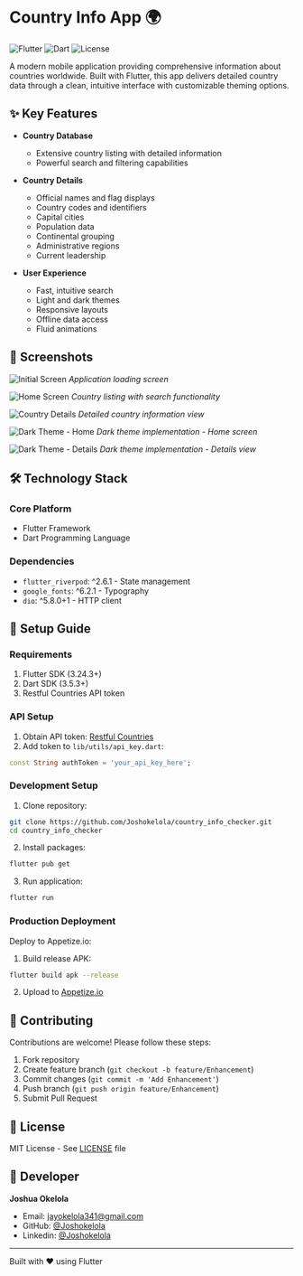 # Country Info App 🌍

![Flutter](https://img.shields.io/badge/Flutter-3.24.3-blue)
![Dart](https://img.shields.io/badge/Dart-3.5.3-blue)
![License](https://img.shields.io/badge/License-MIT-green)

A modern mobile application providing comprehensive information about countries worldwide. Built with Flutter, this app delivers detailed country data through a clean, intuitive interface with customizable theming options.

## ✨ Key Features

* **Country Database**
  * Extensive country listing with detailed information
  * Powerful search and filtering capabilities

* **Country Details**
  * Official names and flag displays
  * Country codes and identifiers
  * Capital cities
  * Population data
  * Continental grouping
  * Administrative regions
  * Current leadership

* **User Experience**
  * Fast, intuitive search
  * Light and dark themes
  * Responsive layouts
  * Offline data access
  * Fluid animations

## 📱 Screenshots

![Initial Screen](flutter_01.png)
*Application loading screen*

![Home Screen](flutter_02.png)
*Country listing with search functionality*

![Country Details](flutter_03.png)
*Detailed country information view*

![Dark Theme - Home](flutter_04.png)
*Dark theme implementation - Home screen*

![Dark Theme - Details](flutter_05.png)
*Dark theme implementation - Details view*

## 🛠️ Technology Stack

### Core Platform
* Flutter Framework
* Dart Programming Language

### Dependencies
* `flutter_riverpod`: ^2.6.1 - State management
* `google_fonts`: ^6.2.1 - Typography
* `dio`: ^5.8.0+1 - HTTP client

## 🚀 Setup Guide

### Requirements
1. Flutter SDK (3.24.3+)
2. Dart SDK (3.5.3+)
3. Restful Countries API token

### API Setup

1. Obtain API token: [Restful Countries](https://restfulcountries.com/request-access-token)
2. Add token to `lib/utils/api_key.dart`:

```dart
const String authToken = 'your_api_key_here';
```

### Development Setup

1. Clone repository:
```bash
git clone https://github.com/Joshokelola/country_info_checker.git
cd country_info_checker
```

2. Install packages:
```bash
flutter pub get
```

3. Run application:
```bash
flutter run
```

### Production Deployment

Deploy to Appetize.io:

1. Build release APK:
```bash
flutter build apk --release
```

2. Upload to [Appetize.io](https://appetize.io)

## 🤝 Contributing

Contributions are welcome! Please follow these steps:

1. Fork repository
2. Create feature branch (`git checkout -b feature/Enhancement`)
3. Commit changes (`git commit -m 'Add Enhancement'`)
4. Push branch (`git push origin feature/Enhancement`)
5. Submit Pull Request

## 📄 License

MIT License - See [LICENSE](LICENSE) file

## 👤 Developer

**Joshua Okelola**
* Email: jayokelola341@gmail.com
* GitHub: [@Joshokelola](https://github.com/Joshokelola)
* Linkedin: [@Joshokelola](https://www.linkedin.com/in/joshua-okelola/)

---

Built with ❤️ using Flutter